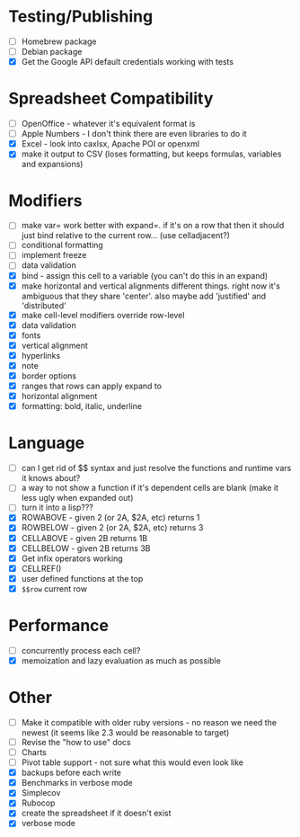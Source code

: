 # Testing/Publishing

- [ ] Homebrew package
- [ ] Debian package
- [x] Get the Google API default credentials working with tests

# Spreadsheet Compatibility

- [ ] OpenOffice - whatever it's equivalent format is
- [ ] Apple Numbers - I don't think there are even libraries to do it
- [x] Excel - look into caxlsx, Apache POI or openxml
- [x] make it output to CSV (loses formatting, but keeps formulas, variables and expansions)

# Modifiers 

- [ ] make var= work better with expand=.  if it's on a row that then it should just bind relative to the current row... (use celladjacent?)
- [ ] conditional formatting
- [ ] implement freeze
- [ ] data validation
- [x] bind - assign this cell to a variable (you can't do this in an expand)
- [x] make horizontal and vertical alignments different things. right now it's ambiguous that they share 'center'.  also maybe add 'justified' and 'distributed'
- [x] make cell-level modifiers override row-level
- [x] data validation
- [x] fonts
- [x] vertical alignment
- [x] hyperlinks
- [x] note
- [x] border options
- [x] ranges that rows can apply expand to
- [x] horizontal alignment
- [x] formatting: bold, italic, underline

# Language

- [ ] can I get rid of $$ syntax and just resolve the functions and runtime vars it knows about?
- [ ] a way to not show a function if it's dependent cells are blank (make it less ugly when expanded out)
- [ ] turn it into a lisp???
- [x] ROWABOVE - given 2 (or 2A, $2A, etc) returns 1
- [x] ROWBELOW - given 2 (or 2A, $2A, etc) returns 3
- [x] CELLABOVE - given 2B returns 1B
- [x] CELLBELOW - given 2B returns 3B
- [x] Get infix operators working
- [x] CELLREF()
- [x] user defined functions at the top
- [x] `$$row` current row

# Performance

- [ ] concurrently process each cell?
- [x] memoization and lazy evaluation as much as possible

# Other

- [ ] Make it compatible with older ruby versions - no reason we need the newest (it seems like 2.3 would be reasonable to target)
- [ ] Revise the "how to use" docs
- [ ] Charts
- [ ] Pivot table support - not sure what this would even look like
- [x] backups before each write
- [x] Benchmarks in verbose mode
- [x] Simplecov
- [X] Rubocop
- [x] create the spreadsheet if it doesn't exist
- [x] verbose mode
